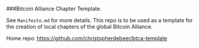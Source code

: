 ###Bitcoin Alliance Chapter Template. 

See `Manifesto.md` for more details. This repo is to be used as a template for the creation of local chapters of the global Bitcoin Alliance.

Home repo: https://github.com/christopherdebeer/btca-template


